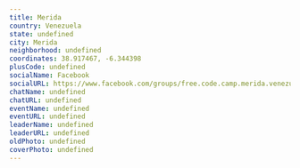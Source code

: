 ```yaml
---
title: Merida
country: Venezuela
state: undefined
city: Merida
neighborhood: undefined
coordinates: 38.917467, -6.344398
plusCode: undefined
socialName: Facebook
socialURL: https://www.facebook.com/groups/free.code.camp.merida.venezuela
chatName: undefined
chatURL: undefined
eventName: undefined
eventURL: undefined
leaderName: undefined
leaderURL: undefined
oldPhoto: undefined
coverPhoto: undefined
---
```

